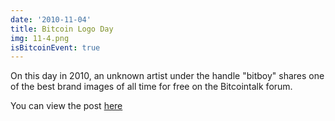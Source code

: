 ```yaml
---
date: '2010-11-04'
title: Bitcoin Logo Day
img: 11-4.png
isBitcoinEvent: true
---
```


On this day in 2010, an unknown artist under the handle "bitboy" shares one of the best brand images of all time for free on the Bitcointalk forum.

You can view the post <a href="https://bitcointalk.org/index.php?topic=1631.0%3Ball" target="_blank">here</a>
